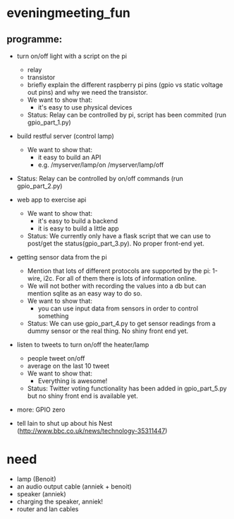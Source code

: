 # eveningmeeting_fun

## programme:

- turn on/off light with a script on the pi
  - relay
  - transistor
  - briefly explain the different raspberry pi pins (gpio vs static voltage out pins) and why we need the transistor.
  - We want to show that:
    - it's easy to use physical devices
  - Status: Relay can be controlled by pi, script has been commited (run gpio_part_1.py)
    
    
- build restful server (control lamp)
  - We want to show that:
    - it easy to build an API
    - e.g. /myserver/lamp/on
           /myserver/lamp/off
 - Status: Relay can be controlled by on/off commands (run gpio_part_2.py)
  
- web app to exercise api
  - We want to show that:
    - it's easy to build a backend
    - it is easy to build a little app
  - Status: We currently only have a flask script that we can use to post/get the status(gpio_part_3.py). No proper front-end yet.
   
    
- getting sensor data from the pi
    - Mention that lots of different protocols are supported by the pi: 1-wire, i2c. For all of them there is lots of information online.
    - We will not bother with recording the values into a db but can mention sqlite as an easy way to do so.
    - We want to show that:
       - you can use input data from sensors in order to control something
    - Status: We can use gpio_part_4.py to get sensor readings from a dummy sensor or the real thing. No shiny front end yet.

- listen to tweets to turn on/off the heater/lamp
  - people tweet on/off
  - average on the last 10 tweet
  - We want to show that:
    - Everything is awesome!
  - Status: Twitter voting functionality has been added in gpio_part_5.py but no shiny front end is available yet.



- more:
GPIO zero


- tell Iain to shut up about his Nest (http://www.bbc.co.uk/news/technology-35311447)


# need
- lamp (Benoit)
- an audio output cable (anniek + benoit)
- speaker (anniek)
- charging the speaker, anniek!
- router and lan cables

